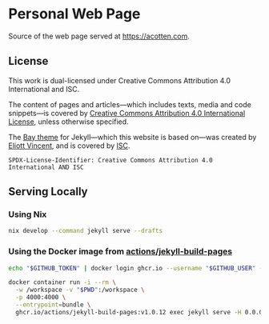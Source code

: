 # Personal Web Page

Source of the web page served at <https://acotten.com>.

## License

This work is dual-licensed under Creative Commons Attribution 4.0 International and ISC.

The content of pages and articles—which includes texts, media and code snippets—is covered by [Creative Commons
Attribution 4.0 International License][cc-by-4.0], unless otherwise specified.

The [Bay theme][bay] for Jekyll—which this website is based on—was created by [Eliott Vincent][eliottvincent], and is
covered by [ISC][isc].

`SPDX-License-Identifier: Creative Commons Attribution 4.0 International AND ISC`

[bay]: https://github.com/eliottvincent/bay
[eliottvincent]: https://github.com/eliottvincent

[isc]: https://www.isc.org/licenses/
[cc-by-4.0]: https://creativecommons.org/licenses/by/4.0/

## Serving Locally

### Using Nix

```sh
nix develop --command jekyll serve --drafts
```

### Using the Docker image from [actions/jekyll-build-pages][gh-build]

```sh
echo "$GITHUB_TOKEN" | docker login ghcr.io --username "$GITHUB_USER" --password-stdin
```

```sh
docker container run -i --rm \
  -w /workspace -v "$PWD":/workspace \
  -p 4000:4000 \
  --entrypoint=bundle \
  ghcr.io/actions/jekyll-build-pages:v1.0.12 exec jekyll serve -H 0.0.0.0 --drafts
```

[gh-build]: https://github.com/actions/jekyll-build-pages
